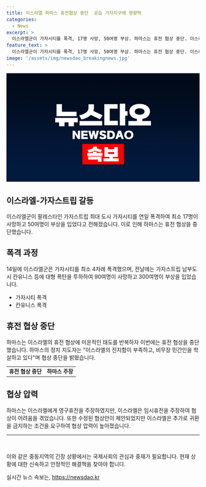 ```yaml
---
title: 이스라엘 하마스 휴전협상 중단  공습 가자지구에 영향력
categories:
  - News
excerpt: >
  이스라엘군이 가자시티를 폭격, 17명 사망, 50여명 부상. 하마스는 휴전 협상 중단. 이스라엘, 하마스 지도자 겨냥한 공습. 하마스 비난, 협상 중단. 양측 휴전 요구 불일치. 네타냐후 추가 요구. 양측 갈등 심화.
feature_text: >
  이스라엘군이 가자시티를 폭격, 17명 사망, 50여명 부상. 하마스는 휴전 협상 중단. 이스라엘, 하마스 지도자 겨냥한 공습. 하마스 비난, 협상 중단. 양측 휴전 요구 불일치. 네타냐후 추가 요구. 양측 갈등 심화.
image: '/assets/img/newsdao_breakingnews.jpg'
---
```


<p><img src="/assets/img/newsdao_breakingnews.jpg" alt="pcversion 속보" /></p>

<h2>이스라엘-가자스트립 갈등</h2>

<p data-ke-size="size16">이스라엘군이 팔레스타인 가자스트립 최대 도시 가자시티를 연일 폭격하여 최소 17명이 사망하고 50여명이 부상을 입었다고 전해졌습니다. 이로 인해 하마스는 휴전 협상을 중단했습니다.</p>

<h2>폭격 과정</h2>

<p data-ke-size="size16">14일에 이스라엘군은 가자시티를 최소 4차례 폭격했으며, 전날에는 가자스트립 남부도시 칸유니스 등에 대형 폭탄을 투하하여 90여명이 사망하고 300여명이 부상을 입었습니다.</p>

<ul>
  <li>가자시티 폭격</li>
  <li>칸유니스 폭격</li>
</ul>

<h2>휴전 협상 중단</h2>

<p data-ke-size="size16">하마스는 이스라엘의 휴전 협상에 미온적인 태도를 반복하자 이번에는 휴전 협상을 중단했습니다. 하마스의 정치 지도자는 "이스라엘의 진지함이 부족하고, 비무장 민간인을 학살하고 있다"며 협상 중단을 밝혔습니다.</p>

<table>
  <tr>
    <td style="text-align: center; height: 17px;"><b>휴전 협상 중단</b></td>
    <td style="text-align: center; height: 17px;"><b>하마스 주장</b></td>
  </tr>
</table>

<h2>협상 압력</h2>

<p data-ke-size="size16">하마스는 이스라엘에게 영구휴전을 주장하였지만, 이스라엘은 임시휴전을 주장하여 협상이 어려움을 겪었습니다. 또한 수정된 협상안이 제안되었지만 이스라엘은 추가로 귀환을 금지하는 조건을 요구하여 협상 압력이 높아졌습니다.</p>

<hr>

<p data-ke-size="size16">&nbsp;</p>

<p>이와 같은 중동지역의 긴장 상황에서는 국제사회의 관심과 중재가 필요합니다. 현재 상황에 대한 신속하고 안정적인 해결책을 찾아야 합니다.</p>
실시간 뉴스 속보는, <a href="https://newsdao.kr" rel="dofollow">https://newsdao.kr</a>


